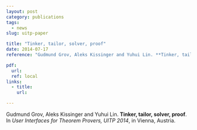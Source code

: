 ```yaml
---
layout: post
category: publications
tags:
  - news
slug: uitp-paper

title: "Tinker, tailor, solver, proof"
date: 2014-07-17
reference: "Gudmund Grov, Aleks Kissinger and Yuhui Lin. **Tinker, tailor, solver, proof**. In _User Interfaces for Theorem Provers, UITP 2014_,  in Vienna, Austria."

pdf:
  url: 
  ref: local
links:
  - title: 
    url: 

---
```

Gudmund Grov, Aleks Kissinger and Yuhui Lin. **Tinker, tailor, solver, proof**. In _User Interfaces for Theorem Provers, UITP 2014_,  in Vienna, Austria.
